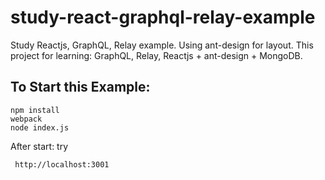 # study-react-graphql-relay-example
Study Reactjs, GraphQL, Relay example. Using ant-design for layout.
This project for learning: GraphQL, Relay, Reactjs + ant-design + MongoDB.

## To Start this Example:
```
npm install
webpack
node index.js
```
After start: try
```
 http://localhost:3001
```